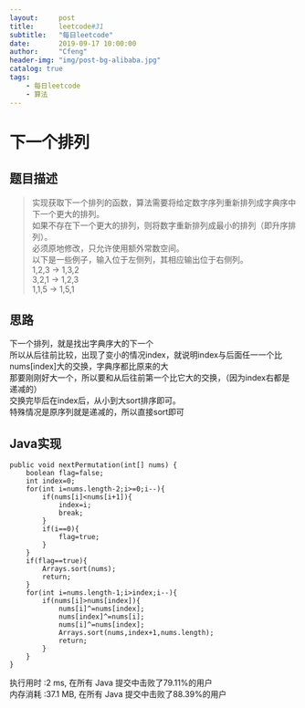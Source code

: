 ```yaml
---
layout:     post
title:      leetcode#31
subtitle:   "每日leetcode"
date:       2019-09-17 10:00:00
author:     "Cfeng"
header-img: "img/post-bg-alibaba.jpg"
catalog: true
tags:
    - 每日leetcode
    - 算法
---
```

# 下一个排列
## 题目描述
> 实现获取下一个排列的函数，算法需要将给定数字序列重新排列成字典序中下一个更大的排列。  
> 如果不存在下一个更大的排列，则将数字重新排列成最小的排列（即升序排列）。    
> 必须原地修改，只允许使用额外常数空间。   
> 以下是一些例子，输入位于左侧列，其相应输出位于右侧列。   
> 1,2,3 → 1,3,2   
> 3,2,1 → 1,2,3   
> 1,1,5 → 1,5,1   


            
## 思路
下一个排列，就是找出字典序大的下一个     
所以从后往前比较，出现了变小的情况index，就说明index与后面任一一个比nums[index]大的交换，字典序都比原来的大         
那要刚刚好大一个，所以要和从后往前第一个比它大的交换，（因为index右都是递减的）     
交换完毕后在index后，从小到大sort排序即可。    
特殊情况是原序列就是递减的，所以直接sort即可              
  
  
## Java实现     
```   
public void nextPermutation(int[] nums) {
    boolean flag=false;
    int index=0;
    for(int i=nums.length-2;i>=0;i--){
        if(nums[i]<nums[i+1]){
            index=i;
            break;
        }
        if(i==0){
            flag=true;
        }
    }
    if(flag==true){
        Arrays.sort(nums);
        return;
    }
    for(int i=nums.length-1;i>index;i--){
        if(nums[i]>nums[index]){
            nums[i]^=nums[index];
            nums[index]^=nums[i];
            nums[i]^=nums[index];
            Arrays.sort(nums,index+1,nums.length);
            return;
        }
    }
}
```      

执行用时 :2 ms, 在所有 Java 提交中击败了79.11%的用户     
内存消耗 :37.1 MB, 在所有 Java 提交中击败了88.39%的用户              